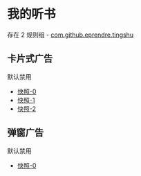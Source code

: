 # 我的听书

存在 2 规则组 - [com.github.eprendre.tingshu](/src/apps/com.github.eprendre.tingshu.ts)

## 卡片式广告

默认禁用

- [快照-0](https://i.gkd.li/import/12783466)
- [快照-1](https://i.gkd.li/import/13334850)
- [快照-2](https://i.gkd.li/import/13446735)

## 弹窗广告

默认禁用

- [快照-0](https://i.gkd.li/import/13625303)

